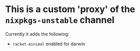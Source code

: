 # This is a custom 'proxy' of the `nixpkgs-unstable` channel

Currently it adds the following:

- `racket-minimal` enabled for darwin
